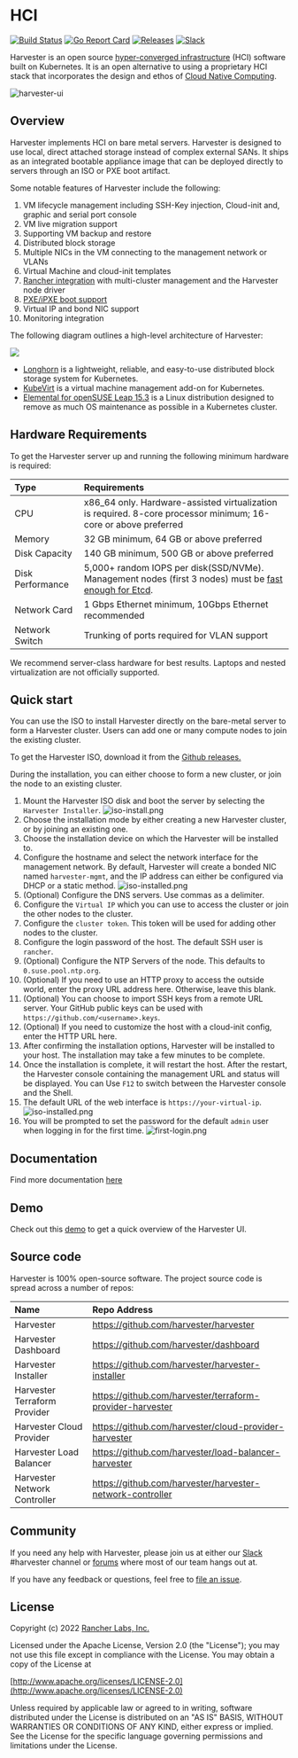 HCI
========
[![Build Status](https://drone-publish.rancher.io/api/badges/harvester/harvester/status.svg)](https://drone-publish.rancher.io/harvester/harvester)
[![Go Report Card](https://goreportcard.com/badge/github.com/harvester/harvester)](https://goreportcard.com/report/github.com/harvester/harvester)
[![Releases](https://img.shields.io/github/release/harvester/harvester/all.svg)](https://github.com/harvester/harvester/releases)
[![Slack](https://img.shields.io/badge/slack-join-brightgreen)](https://slack.rancher.io/)

Harvester is an open source [hyper-converged infrastructure](https://en.wikipedia.org/wiki/Hyper-converged_infrastructure) (HCI) software built on Kubernetes. It is an open alternative to using a proprietary HCI stack that incorporates the design and ethos of [Cloud Native Computing](https://en.wikipedia.org/wiki/Cloud_native_computing). 

![harvester-ui](./docs/assets/dashboard.png)

## Overview
Harvester implements HCI on bare metal servers. Harvester is designed to use local, direct attached storage instead of complex external SANs. It ships as an integrated bootable appliance image that can be deployed directly to servers through an ISO or PXE boot artifact.  

Some notable features of Harvester include the following:
1. VM lifecycle management including SSH-Key injection, Cloud-init and, graphic and serial port console
1. VM live migration support
1. Supporting VM backup and restore
1. Distributed block storage
1. Multiple NICs in the VM connecting to the management network or VLANs
1. Virtual Machine and cloud-init templates
1. [Rancher integration](https://docs.harvesterhci.io/latest/rancher/rancher-integration/) with multi-cluster management and the Harvester node driver
1. [PXE/iPXE boot support](https://docs.harvesterhci.io/latest/install/pxe-boot-install)
1. Virtual IP and bond NIC support
1. Monitoring integration

The following diagram outlines a high-level architecture of Harvester:

![](./docs/assets/architecture.svg)

- [Longhorn](https://longhorn.io/) is a lightweight, reliable, and easy-to-use distributed block storage system for Kubernetes.
- [KubeVirt](https://kubevirt.io/) is a virtual machine management add-on for Kubernetes.
- [Elemental for openSUSE Leap 15.3](https://github.com/rancher-sandbox/cOS-toolkit) is a Linux distribution designed to remove as much OS maintenance as possible in a Kubernetes cluster.

## Hardware Requirements
To get the Harvester server up and running the following minimum hardware is required:

| Type | Requirements |
|:---|:---|
| CPU | x86_64 only. Hardware-assisted virtualization is required. 8-core processor minimum; 16-core or above preferred |
| Memory | 32 GB minimum, 64 GB or above preferred |
| Disk Capacity |  140 GB minimum, 500 GB or above preferred |
| Disk Performance |  5,000+ random IOPS per disk(SSD/NVMe). Management nodes (first 3 nodes) must be [fast enough for Etcd](https://www.ibm.com/cloud/blog/using-fio-to-tell-whether-your-storage-is-fast-enough-for-etcd). |
| Network Card | 1 Gbps Ethernet minimum, 10Gbps Ethernet recommended |
| Network Switch | Trunking of ports required for VLAN support |

We recommend server-class hardware for best results. Laptops and nested virtualization are not officially supported.

## Quick start

You can use the ISO to install Harvester directly on the bare-metal server to form a Harvester cluster. Users can add one or many compute nodes to join the existing cluster.

To get the Harvester ISO, download it from the [Github releases.](https://github.com/harvester/harvester/releases)

During the installation, you can either choose to form a new cluster, or join the node to an existing cluster.

1. Mount the Harvester ISO disk and boot the server by selecting the `Harvester Installer`.
![iso-install.png](./docs/assets/iso-install.png)
1. Choose the installation mode by either creating a new Harvester cluster, or by joining an existing one.
1. Choose the installation device on which the Harvester will be installed to.
1. Configure the hostname and select the network interface for the management network. By default, Harvester will create a bonded NIC named `harvester-mgmt`, and the IP address can either be configured via DHCP or a static method.
![iso-installed.png](./docs/assets/iso-nic-config.gif)
1. (Optional) Configure the DNS servers. Use commas as a delimiter.
1. Configure the `Virtual IP` which you can use to access the cluster or join the other nodes to the cluster.
1. Configure the `cluster token`. This token will be used for adding other nodes to the cluster.
1. Configure the login password of the host. The default SSH user is `rancher`.
1. (Optional) Configure the NTP Servers of the node. This defaults to `0.suse.pool.ntp.org`.
1. (Optional) If you need to use an HTTP proxy to access the outside world, enter the proxy URL address here. Otherwise, leave this blank.
1. (Optional) You can choose to import SSH keys from a remote URL server. Your GitHub public keys can be used with `https://github.com/<username>.keys`.
1. (Optional) If you need to customize the host with a cloud-init config, enter the HTTP URL here.
1. After confirming the installation options, Harvester will be installed to your host. The installation may take a few minutes to be complete.
1. Once the installation is complete, it will restart the host. After the restart, the Harvester console containing the management URL and status will be displayed. You can Use `F12` to switch between the Harvester console and the Shell.
1. The default URL of the web interface is `https://your-virtual-ip`.
![iso-installed.png](./docs/assets/iso-installed.png)
1. You will be prompted to set the password for the default `admin` user when logging in for the first time.
![first-login.png](./docs/assets/first-time-login.png)


## Documentation

Find more documentation [here](https://docs.harvesterhci.io/latest)


## Demo

Check out this [demo](https://youtu.be/Ngsk7m6NYf4) to get a quick overview of the Harvester UI.


## Source code
Harvester is 100% open-source software. The project source code is spread across a number of repos:

| Name | Repo Address |
|:---|:---|
| Harvester | https://github.com/harvester/harvester |
| Harvester Dashboard | https://github.com/harvester/dashboard |
| Harvester Installer | https://github.com/harvester/harvester-installer |
| Harvester Terraform Provider | https://github.com/harvester/terraform-provider-harvester |
| Harvester Cloud Provider | https://github.com/harvester/cloud-provider-harvester |
| Harvester Load Balancer | https://github.com/harvester/load-balancer-harvester |
| Harvester Network Controller | https://github.com/harvester/harvester-network-controller|

## Community
If you need any help with Harvester, please join us at either our [Slack](https://slack.rancher.io/) #harvester channel or [forums](https://forums.rancher.com/) where most of our team hangs out at.

If you have any feedback or questions, feel free to [file an issue](https://github.com/harvester/harvester/issues/new/choose).


## License
Copyright (c) 2022 [Rancher Labs, Inc.](http://rancher.com)

Licensed under the Apache License, Version 2.0 (the "License");
you may not use this file except in compliance with the License.
You may obtain a copy of the License at

[http://www.apache.org/licenses/LICENSE-2.0](http://www.apache.org/licenses/LICENSE-2.0)

Unless required by applicable law or agreed to in writing, software
distributed under the License is distributed on an "AS IS" BASIS,
WITHOUT WARRANTIES OR CONDITIONS OF ANY KIND, either express or implied.
See the License for the specific language governing permissions and
limitations under the License.
